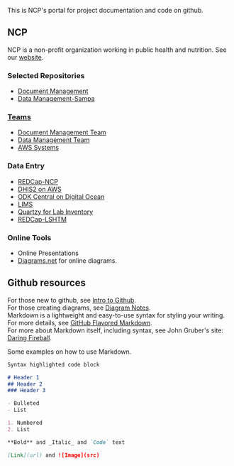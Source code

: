 [//]: # (This is how to comment on markdown without being displayed in html or on .md output)
[//]: # (This may be the most platform independent comment)
[//]: # ( this is the format for linking to .md files .. https://<user>.github.io/<repository>/about/contact-us.html)

This is NCP's portal for project documentation and code on github.

## NCP
NCP is a non-profit organization working in public health and nutrition. See our [website](http://www.ncp.org.ph).   

### Selected Repositories
* [Document Management](https://github.com/ncp-ph/document-mgmt-1)
* [Data Management-Sampa](https://github.com/ncp-ph/sampa-dmplan)

### [Teams](https://github.com/orgs/ncp-ph/teams)
* [Document Management Team](https://github.com/orgs/ncp-ph/teams/document-management-team)
* [Data Management Team](https://github.com/orgs/ncp-ph/teams/ncp-data-mgmt)
* [AWS Systems](https://github.com/orgs/ncp-ph/teams/aws-system-operations)

### Data Entry
* [REDCap-NCP](https://redcap.ncp.org.ph/) 
* [DHIS2 on AWS](https://dhis2dev.ncp.org.ph/dhis-web-commons/security/login.action)  
* [ODK Central on Digital Ocean](https://odk1.ncp.org.ph/#/login?next=%2F)  
* [LIMS](https://lims.ncp.org.ph/)  
* [Quartzy for Lab Inventory](https://app.quartzy.com/login)  
* [REDCap-LSHTM](https://redcap.am.lshtm.ac.uk/redcap/)  

### Online Tools 
* Online Presentations  
* [Diagrams.net](https://app.diagrams.net) for online diagrams.  

## Github resources 

For those new to github, see [Intro to Github](https://github.com/ncp-ph/document-mgmt-1/blob/main/intro-github.md).  
For those creating diagrams, see [Diagram Notes](https://github.com/ncp-ph/document-mgmt-1/blob/main/diagram-notes.md).  
Markdown is a lightweight and easy-to-use syntax for styling your writing.  
For more details, see [GitHub Flavored Markdown](https://guides.github.com/features/mastering-markdown/).  
For more about Markdown itself, including syntax, see John Gruber's site: [Daring Fireball](https://daringfireball.net/projects/markdown/).  

Some examples on how to use Markdown.



```markdown
Syntax highlighted code block

# Header 1
## Header 2
### Header 3

- Bulleted
- List

1. Numbered
2. List

**Bold** and _Italic_ and `Code` text

[Link](url) and ![Image](src)
```


